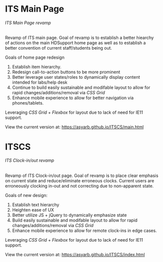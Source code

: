# ITS Main Page
###### ITS Main Page revamp

Revamp of ITS main page.  Goal of revamp is to establish a better hiearchy of actions on the main HDSupport home page as well as to establish a better convention of current staff/students being out.

Goals of home page redesign

1. Establish item hierarchy.
2. Redesign call-to-action buttons to be more prominent
3. Better leverage user states/roles to dynamically display content intended for labs/help desk
4. Continue to build easily sustainable and modifable layout to allow for rapid changes/additions/removal via *CSS Grid*
5. Enhance mobile experience to allow for better navigation via phones/tablets.

Leveraging *CSS Grid* + *Flexbox* for layout due to lack of need for IE11 support.

View the current version at: https://asyarb.github.io/ITSCS/main.html

# ITSCS
###### ITS Clock-in/out revamp

Revamp of ITS Clock-in/out page.  Goal of revamp is to place clear emphasis on current state and reduce/eliminate erroneous clocks.  Current users are erroneously clocking in-out and not correcting due to non-apparent state.

Goals of new design:

1. Establish text hierarchy
2. Heighten ease of UX
3. Better utilize JS + jQuery to dynamically emphasize state
4. Build easily sustainable and modifable layout to allow for rapid changes/additions/removal via *CSS Grid*
5. Enhance mobile experience to allow for remote clock-ins in edge cases.

Leveraging *CSS Grid* + *Flexbox* for layout due to lack of need for IE11 support.

View the current version at: https://asyarb.github.io/ITSCS/index.html